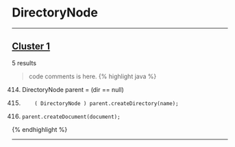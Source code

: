 # DirectoryNode

***

## [Cluster 1](./1)
5 results
> code comments is here.
{% highlight java %}
414. DirectoryNode parent   = (dir == null)
421.         ( DirectoryNode ) parent.createDirectory(name);
448.     parent.createDocument(document);
{% endhighlight %}

***

